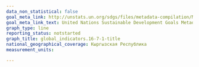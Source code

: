 ```yaml
---
data_non_statistical: false
goal_meta_link: http://unstats.un.org/sdgs/files/metadata-compilation/Metadata-Goal-16.pdf
goal_meta_link_text: United Nations Sustainable Development Goals Metadata (PDF 4.0 MB)
graph_type: line
reporting_status: notstarted
graph_title: global_indicators.16-7-1-title
national_geographical_coverage: Кыргызская Республика
measurement_units: 

---
```


